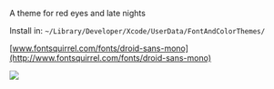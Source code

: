 A theme for red eyes and late nights

Install in:
`~/Library/Developer/Xcode/UserData/FontAndColorThemes/`

[www.fontsquirrel.com/fonts/droid-sans-mono](http://www.fontsquirrel.com/fonts/droid-sans-mono)

![](https://www.dropbox.com/s/keg92zl51cpwg8h/Screenshot%202015-01-01%2019.42.36.jpg?dl=0)

